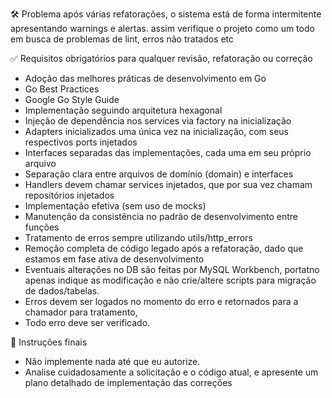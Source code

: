 🛠️ Problema
após várias refatorações, o sistema está de forma intermitente apresentando warnings e alertas.
assim verifique o projeto como um todo em busca de problemas de lint, erros não tratados etc


✅ Requisitos obrigatórios para qualquer revisão, refatoração ou correção
- Adoção das melhores práticas de desenvolvimento em Go
- Go Best Practices
- Google Go Style Guide
- Implementação seguindo arquitetura hexagonal
- Injeção de dependência nos services via factory na inicialização
- Adapters inicializados uma única vez na inicialização, com seus respectivos ports injetados
- Interfaces separadas das implementações, cada uma em seu próprio arquivo
- Separação clara entre arquivos de domínio (domain) e interfaces
- Handlers devem chamar services injetados, que por sua vez chamam repositórios injetados
- Implementação efetiva (sem uso de mocks)
- Manutenção da consistência no padrão de desenvolvimento entre funções
- Tratamento de erros sempre utilizando utils/http_errors
- Remoção completa de código legado após a refatoração, dado que estamos em fase ativa de desenvolvimento
- Eventuais alterações no DB são feitas por MySQL Workbench, portatno apenas indique as modificação e não crie/altere scripts para migração de dados/tabelas.
- Erros devem ser logados no momento do erro e retornados para a chamador para tratamento,
- Todo erro deve ser verificado.

📌 Instruções finais
- Não implemente nada até que eu autorize.
- Analise cuidadosamente a solicitação e o código atual, e apresente um plano detalhado de implementação das correções
